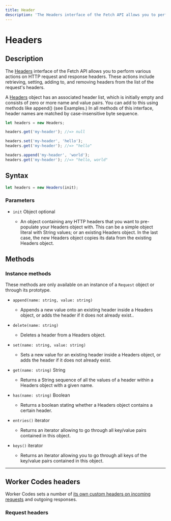 ```yaml
---
title: Header
description: 'The Headers interface of the Fetch API allows you to perform various actions on HTTP request and response headers.'
---
```


# Headers

## Description

The [Headers](https://developer.mozilla.org/en-US/docs/Web/API/Headers) interface of the Fetch API allows you to perform various actions on HTTP request and response headers. These actions include retrieving, setting, adding to, and removing headers from the list of the request's headers.

A [Headers](https://developer.mozilla.org/en-US/docs/Web/API/Headers) object has an associated header list, which is initially empty and consists of zero or more name and value pairs.  You can add to this using methods like append() (see Examples.) In all methods of this interface, header names are matched by case-insensitive byte sequence.

```js
let headers = new Headers;

headers.get('my-header'); //=> null

headers.set('my-header', 'hello');
headers.get('my-header'); //=> "hello"

headers.append('my-header', 'world');
headers.get('my-header'); //=> "hello, world"
```

## Syntax

```js
let headers = new Headers(init);
```

### Parameters


- `init` <TypeLink href="#requestinit">Object</TypeLink> <PropMeta>optional</PropMeta>

  - An object containing any HTTP headers that you want to pre-populate your Headers object with. This can be a simple object literal with String values; or an existing Headers object. In the last case, the new Headers object copies its data from the existing Headers object.


## Methods

### Instance methods

These methods are only available on an instance of a `Request` object or through its prototype.


- `append(name: string, value: string)`

  - Appends a new value onto an existing header inside a Headers object, or adds the header if it does not already exist..

- `delete(name: string)`

  - Deletes a header from a Headers object.

- `set(name: string, value: string)`

  - Sets a new value for an existing header inside a Headers object, or adds the header if it does not already exist.

- `get(name: string)` <Type>String</Type>

  - Returns a String sequence of all the values of a header within a Headers object with a given name.

- `has(name: string)` <Type>Boolean</Type>

  - Returns a boolean stating whether a Headers object contains a certain header.

- `entries()` <Type>iterator</Type>

  - Returns an iterator allowing to go through all key/value pairs contained in this object.

- `keys()` <Type>iterator</Type>

  - Returns an iterator allowing you to go through all keys of the key/value pairs contained in this object.

--------------------------------


## Worker Codes headers

Worker Codes sets a number of [its own custom headers on incoming requests](#) and outgoing responses.

### Request headers

